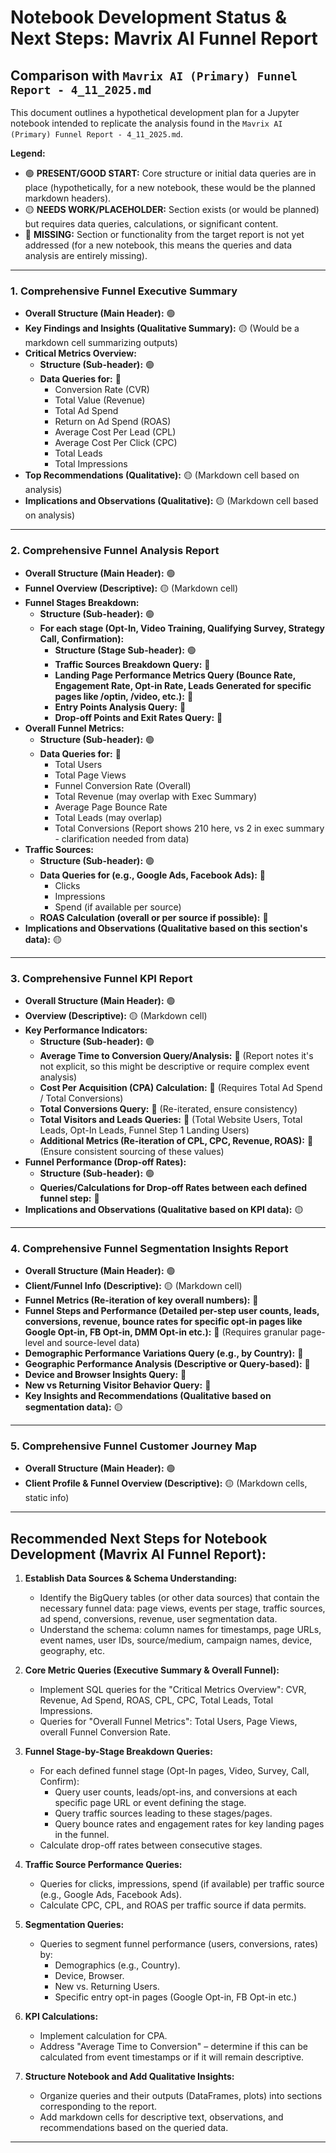 # Notebook Development Status & Next Steps: Mavrix AI Funnel Report

## Comparison with `Mavrix AI (Primary) Funnel Report - 4_11_2025.md`

This document outlines a hypothetical development plan for a Jupyter notebook intended to replicate the analysis found in the `Mavrix AI (Primary) Funnel Report - 4_11_2025.md`.

**Legend:**
*   🟢 **PRESENT/GOOD START:** Core structure or initial data queries are in place (hypothetically, for a new notebook, these would be the planned markdown headers).
*   🟡 **NEEDS WORK/PLACEHOLDER:** Section exists (or would be planned) but requires data queries, calculations, or significant content.
*   🔴 **MISSING:** Section or functionality from the target report is not yet addressed (for a new notebook, this means the queries and data analysis are entirely missing).

---

### 1. **Comprehensive Funnel Executive Summary**
*   **Overall Structure (Main Header):** 🟢
*   **Key Findings and Insights (Qualitative Summary):** 🟡 (Would be a markdown cell summarizing outputs)
*   **Critical Metrics Overview:**
    *   **Structure (Sub-header):** 🟢
    *   **Data Queries for:** 🔴
        *   Conversion Rate (CVR)
        *   Total Value (Revenue)
        *   Total Ad Spend
        *   Return on Ad Spend (ROAS)
        *   Average Cost Per Lead (CPL)
        *   Average Cost Per Click (CPC)
        *   Total Leads
        *   Total Impressions
*   **Top Recommendations (Qualitative):** 🟡 (Markdown cell based on analysis)
*   **Implications and Observations (Qualitative):** 🟡 (Markdown cell based on analysis)

---

### 2. **Comprehensive Funnel Analysis Report**
*   **Overall Structure (Main Header):** 🟢
*   **Funnel Overview (Descriptive):** 🟡 (Markdown cell)
*   **Funnel Stages Breakdown:**
    *   **Structure (Sub-header):** 🟢
    *   **For each stage (Opt-In, Video Training, Qualifying Survey, Strategy Call, Confirmation):**
        *   **Structure (Stage Sub-header):** 🟢
        *   **Traffic Sources Breakdown Query:** 🔴
        *   **Landing Page Performance Metrics Query (Bounce Rate, Engagement Rate, Opt-in Rate, Leads Generated for specific pages like /optin, /video, etc.):** 🔴
        *   **Entry Points Analysis Query:** 🔴
        *   **Drop-off Points and Exit Rates Query:** 🔴
*   **Overall Funnel Metrics:**
    *   **Structure (Sub-header):** 🟢
    *   **Data Queries for:** 🔴
        *   Total Users
        *   Total Page Views
        *   Funnel Conversion Rate (Overall)
        *   Total Revenue (may overlap with Exec Summary)
        *   Average Page Bounce Rate
        *   Total Leads (may overlap)
        *   Total Conversions (Report shows 210 here, vs 2 in exec summary - clarification needed from data)
*   **Traffic Sources:**
    *   **Structure (Sub-header):** 🟢
    *   **Data Queries for (e.g., Google Ads, Facebook Ads):** 🔴
        *   Clicks
        *   Impressions
        *   Spend (if available per source)
    *   **ROAS Calculation (overall or per source if possible):** 🔴
*   **Implications and Observations (Qualitative based on this section's data):** 🟡

---

### 3. **Comprehensive Funnel KPI Report**
*   **Overall Structure (Main Header):** 🟢
*   **Overview (Descriptive):** 🟡 (Markdown cell)
*   **Key Performance Indicators:**
    *   **Structure (Sub-header):** 🟢
    *   **Average Time to Conversion Query/Analysis:** 🔴 (Report notes it's not explicit, so this might be descriptive or require complex event analysis)
    *   **Cost Per Acquisition (CPA) Calculation:** 🔴 (Requires Total Ad Spend / Total Conversions)
    *   **Total Conversions Query:** 🔴 (Re-iterated, ensure consistency)
    *   **Total Visitors and Leads Queries:** 🔴 (Total Website Users, Total Leads, Opt-In Leads, Funnel Step 1 Landing Users)
    *   **Additional Metrics (Re-iteration of CPL, CPC, Revenue, ROAS):** 🔴 (Ensure consistent sourcing of these values)
*   **Funnel Performance (Drop-off Rates):**
    *   **Structure (Sub-header):** 🟢
    *   **Queries/Calculations for Drop-off Rates between each defined funnel step:** 🔴
*   **Implications and Observations (Qualitative based on KPI data):** 🟡

---

### 4. **Comprehensive Funnel Segmentation Insights Report**
*   **Overall Structure (Main Header):** 🟢
*   **Client/Funnel Info (Descriptive):** 🟡 (Markdown cell)
*   **Funnel Metrics (Re-iteration of key overall numbers):** 🔴
*   **Funnel Steps and Performance (Detailed per-step user counts, leads, conversions, revenue, bounce rates for specific opt-in pages like Google Opt-in, FB Opt-in, DMM Opt-in etc.):** 🔴 (Requires granular page-level and source-level data)
*   **Demographic Performance Variations Query (e.g., by Country):** 🔴
*   **Geographic Performance Analysis (Descriptive or Query-based):** 🔴
*   **Device and Browser Insights Query:** 🔴
*   **New vs Returning Visitor Behavior Query:** 🔴
*   **Key Insights and Recommendations (Qualitative based on segmentation data):** 🟡

---

### 5. **Comprehensive Funnel Customer Journey Map**
*   **Overall Structure (Main Header):** 🟢
*   **Client Profile & Funnel Overview (Descriptive):** 🟡 (Markdown cells, static info)

---

## Recommended Next Steps for Notebook Development (Mavrix AI Funnel Report):

1.  **Establish Data Sources & Schema Understanding:**
    *   Identify the BigQuery tables (or other data sources) that contain the necessary funnel data: page views, events per stage, traffic sources, ad spend, conversions, revenue, user segmentation data.
    *   Understand the schema: column names for timestamps, page URLs, event names, user IDs, source/medium, campaign names, device, geography, etc.

2.  **Core Metric Queries (Executive Summary & Overall Funnel):**
    *   Implement SQL queries for the "Critical Metrics Overview": CVR, Revenue, Ad Spend, ROAS, CPL, CPC, Total Leads, Total Impressions.
    *   Queries for "Overall Funnel Metrics": Total Users, Page Views, overall Funnel Conversion Rate.

3.  **Funnel Stage-by-Stage Breakdown Queries:**
    *   For each defined funnel stage (Opt-In pages, Video, Survey, Call, Confirm):
        *   Query user counts, leads/opt-ins, and conversions at each specific page URL or event defining the stage.
        *   Query traffic sources leading to these stages/pages.
        *   Query bounce rates and engagement rates for key landing pages in the funnel.
    *   Calculate drop-off rates between consecutive stages.

4.  **Traffic Source Performance Queries:**
    *   Queries for clicks, impressions, spend (if available) per traffic source (e.g., Google Ads, Facebook Ads).
    *   Calculate CPC, CPL, and ROAS per traffic source if data permits.

5.  **Segmentation Queries:**
    *   Queries to segment funnel performance (users, conversions, rates) by:
        *   Demographics (e.g., Country).
        *   Device, Browser.
        *   New vs. Returning Users.
        *   Specific entry opt-in pages (Google Opt-in, FB Opt-in etc.)

6.  **KPI Calculations:**
    *   Implement calculation for CPA.
    *   Address "Average Time to Conversion" – determine if this can be calculated from event timestamps or if it will remain descriptive.

7.  **Structure Notebook and Add Qualitative Insights:**
    *   Organize queries and their outputs (DataFrames, plots) into sections corresponding to the report.
    *   Add markdown cells for descriptive text, observations, and recommendations based on the queried data.

--- 